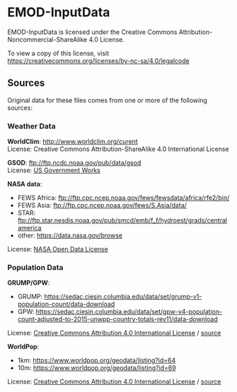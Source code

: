 # EMOD-InputData

EMOD-InputData is licensed under the Creative Commons Attribution-Noncommercial-ShareAlike 4.0 License.

To view a copy of this license, visit https://creativecommons.org/licenses/by-nc-sa/4.0/legalcode

## Sources

Original data for these files comes from one or more of the following sources:

### Weather Data

**WorldClim**: http://www.worldclim.org/curent  
License:  Creative Commons Attribution-ShareAlike 4.0 International License

**GSOD**: ftp://ftp.ncdc.noaa.gov/pub/data/gsod  
License: [US Government Works](https://www.usa.gov/government-works)

**NASA data**:  
- FEWS Africa: ftp://ftp.cpc.ncep.noaa.gov/fews/fewsdata/africa/rfe2/bin/
- FEWS Asia: ftp://ftp.cpc.ncep.noaa.gov/fews/S.Asia/data/
- STAR: ftp://ftp.star.nesdis.noaa.gov/pub/smcd/emb/f_f/hydroest/grads/centralamerica
- other: https://data.nasa.gov/browse

License: [NASA Open Data License](https://open.nasa.gov/open-data/)

### Population Data

**GRUMP/GPW**:
- GRUMP: https://sedac.ciesin.columbia.edu/data/set/grump-v1-population-count/data-download
- GPW: https://sedac.ciesin.columbia.edu/data/set/gpw-v4-population-count-adjusted-to-2015-unwpp-country-totals-rev11/data-download

License: [Creative Commons Attribution 4.0 International License](https://creativecommons.org/licenses/by/4.0) / [source](https://sedac.ciesin.columbia.edu/data/collection/gpw-v4)

**WorldPop**:
- 1km: https://www.worldpop.org/geodata/listing?id=64
- 10m: https://www.worldpop.org/geodata/listing?id=69

License: [Creative Commons Attribution 4.0 International License](https://creativecommons.org/licenses/by/4.0) / [source](https://www.worldpop.org/about)
